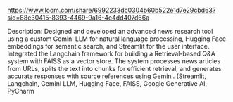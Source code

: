 https://www.loom.com/share/6992233dc0304b60b522e1d7e29cbd63?sid=88e30415-8393-4469-9a16-4e4dd407d66a

Description:
Designed and developed an advanced news research tool using a custom Gemini LLM for natural language processing, Hugging Face embeddings for semantic search, and Streamlit for the user interface. Integrated the Langchain framework for building a Retrieval-based Q&A system with FAISS as a vector store. The system processes news articles from URLs, splits the text into chunks for efficient retrieval, and generates accurate responses with source references using Gemini. (Streamlit, Langchain, Gemini LLM, Hugging Face, FAISS, Google Generative AI, PyCharm
